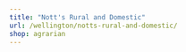 ```yaml
---
title: "Nott's Rural and Domestic"
url: /wellington/notts-rural-and-domestic/
shop: agrarian
---
```

